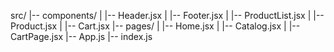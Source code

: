 src/
|-- components/
|   |-- Header.jsx
|   |-- Footer.jsx
|   |-- ProductList.jsx
|   |-- Product.jsx
|   |-- Cart.jsx
|-- pages/
|   |-- Home.jsx
|   |-- Catalog.jsx
|   |-- CartPage.jsx
|-- App.js
|-- index.js

